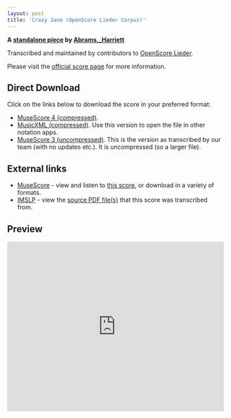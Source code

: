 ```yaml
---
layout: post
title: 'Crazy Jane (OpenScore Lieder Corpus)'
---
```


__A [standalone piece](https://fourscoreandmore.org/OpenScore/Abrams%2C_Harriett/_/) by [Abrams,_Harriett](https://fourscoreandmore.org/OpenScore/Abrams%2C_Harriett)__

Transcribed and maintained by contributors to [OpenScore Lieder].

Please visit the [official score page] for more information.

[official score page]: https://musescore.com/openscore-lieder-corpus/scores/6583907
[OpenScore Lieder]: https://musescore.com/openscore-lieder-corpus

## Direct Download

Click on the links below to download the score in your preferred format:
- [MuseScore 4 (compressed)](https://fourscoreandmore.org/OpenScore/Abrams%2C_Harriett/_/Crazy_Jane.mscz).
- [MusicXML (compressed)](https://fourscoreandmore.org/OpenScore/Abrams%2C_Harriett/_/Crazy_Jane.mxl). Use this version to open the file in other notation apps.
- [MuseScore 3 (uncompressed)](https://raw.githubusercontent.com/OpenScore/Lieder/refs/heads/main/scores/Abrams%2C_Harriett/_/Crazy_Jane/lc6583907.mscx). This is the version as transcribed by our team (with no updates etc.). It is uncompressed (so a larger file).

## External links

- [MuseScore] - view and listen to [this score][MuseScore], or download in a variety of formats.
- [IMSLP] - view the [source PDF file(s)][IMSLP] that this score was transcribed from.

[MuseScore]: https://musescore.com/score/6583907
[IMSLP]: https://imslp.org/wiki/Special:ReverseLookup/396671

## Preview

<iframe width="100%" height="394" src="https://musescore.com/openscore-lieder-corpus/scores/6583907/embed" frameborder="0" allowfullscreen allow="autoplay; fullscreen"></iframe>
